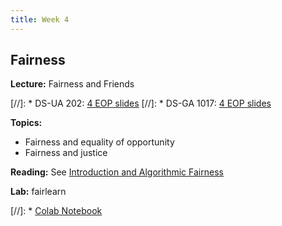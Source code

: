 ```yaml
---
title: Week 4
---
```


## Fairness

**Lecture:** Fairness and Friends

[//]: * DS-UA 202: [4 EOP slides](../../../assets/4_EOP.pdf)
[//]: * DS-GA 1017: [4 EOP slides](../../../assets/4_EOP.pdf)

**Topics:**

* Fairness and equality of opportunity
* Fairness and justice

**Reading:** See [Introduction and Algorithmic Fairness](../../../assets/fairness_reader.pdf)

**Lab:** fairlearn

[//]: * [Colab Notebook](https://colab.research.google.com/drive/1qGGEScay7YssrWzyaeNWJDtANAQDS-4B?usp=sharing)

